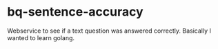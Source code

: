 # bq-sentence-accuracy
Webservice to see if a text question was answered correctly. Basically I wanted to learn golang.
